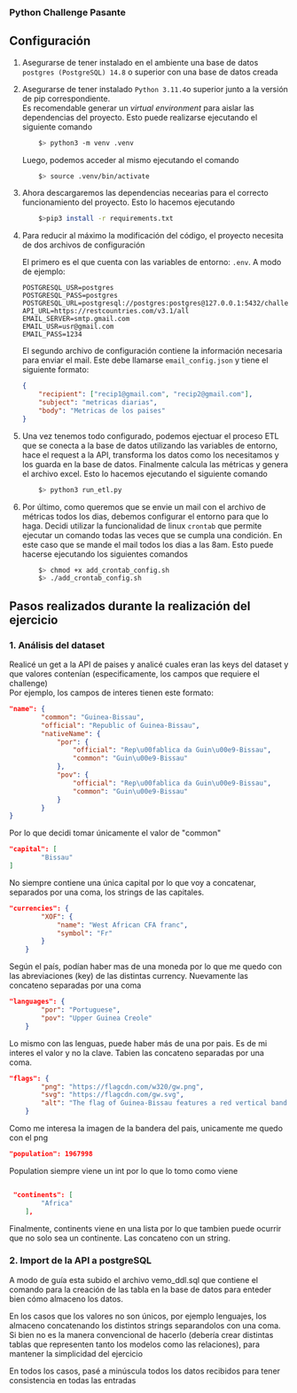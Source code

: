 ### Python Challenge Pasante

## Configuración

1.  Asegurarse de tener instalado en el ambiente una base de datos `postgres (PostgreSQL) 14.8` o superior con una base de datos creada
2.  Asegurarse de tener instalado `Python 3.11.4`o superior junto a la versión de pip correspondiente.<br>Es recomendable generar un _virtual environment_ para aislar las dependencias del proyecto. Esto puede realizarse ejecutando el siguiente comando

    ```sh
        $> python3 -m venv .venv
    ```

    Luego, podemos acceder al mismo ejecutando el comando

    ```sh
        $> source .venv/bin/activate
    ```

3.  Ahora descargaremos las dependencias necearias para el correcto funcionamiento del proyecto. Esto lo hacemos ejecutando

    ```sh
        $>pip3 install -r requirements.txt
    ```

4.  Para reducir al máximo la modificación del código, el proyecto necesita de dos archivos de configuración

    El primero es el que cuenta con las variables de entorno: `.env`. A modo de ejemplo:

    ```
    POSTGRESQL_USR=postgres
    POSTGRESQL_PASS=postgres
    POSTGRESQL_URL=postgresql://postgres:postgres@127.0.0.1:5432/challenge_db
    API_URL=https://restcountries.com/v3.1/all
    EMAIL_SERVER=smtp.gmail.com
    EMAIL_USR=usr@gmail.com
    EMAIL_PASS=1234
    ```

    El segundo archivo de configuración contiene la información necesaria para enviar el mail. Este debe llamarse `email_config.json` y tiene el siguiente formato:

    ```json
    {
    	"recipient": ["recip1@gmail.com", "recip2@gmail.com"],
    	"subject": "metricas diarias",
    	"body": "Metricas de los paises"
    }
    ```

5.  Una vez tenemos todo configurado, podemos ejectuar el proceso ETL que se conecta a la base de datos utilizando las variables de entorno, hace el request a la API, transforma los datos como los necesitamos y los guarda en la base de datos. Finalmente calcula las métricas y genera el archivo excel. Esto lo hacemos ejecutando el siguiente comando
    ```bash
        $> python3 run_etl.py
    ```
6.  Por último, como queremos que se envie un mail con el archivo de métricas todos los dias, debemos configurar el entorno para que lo haga. Decidi utilizar la funcionalidad de linux `crontab` que permite ejecutar un comando todas las veces que se cumpla una condición. En este caso que se mande el mail todos los dias a las 8am. Esto puede hacerse ejecutando los siguientes comandos
    ```bash
        $> chmod +x add_crontab_config.sh
        $> ./add_crontab_config.sh
    ```

## Pasos realizados durante la realización del ejercicio

### 1. Análisis del dataset

Realicé un get a la API de paises y analicé cuales eran las keys del dataset y que valores contenían (especificamente, los campos que requiere el challenge)<br>
Por ejemplo, los campos de interes tienen este formato:

```json
"name": {
        "common": "Guinea-Bissau",
        "official": "Republic of Guinea-Bissau",
        "nativeName": {
            "por": {
                "official": "Rep\u00fablica da Guin\u00e9-Bissau",
                "common": "Guin\u00e9-Bissau"
            },
            "pov": {
                "official": "Rep\u00fablica da Guin\u00e9-Bissau",
                "common": "Guin\u00e9-Bissau"
            }
        }
}
```

Por lo que decidi tomar únicamente el valor de "common"

```json
"capital": [
        "Bissau"
]
```

No siempre contiene una única capital por lo que voy a concatenar, separados por una coma, los strings de las capitales.

```json
"currencies": {
        "XOF": {
            "name": "West African CFA franc",
            "symbol": "Fr"
        }
    }
```

Según el país, podían haber mas de una moneda por lo que me quedo con las abreviaciones (key) de las distintas currency. Nuevamente las concateno separadas por una coma

```json
"languages": {
        "por": "Portuguese",
        "pov": "Upper Guinea Creole"
    }

```

Lo mismo con las lenguas, puede haber más de una por pais. Es de mi interes el valor y no la clave. Tabien las concateno separadas por una coma.

```json
"flags": {
        "png": "https://flagcdn.com/w320/gw.png",
        "svg": "https://flagcdn.com/gw.svg",
        "alt": "The flag of Guinea-Bissau features a red vertical band on its hoist side that takes up about two-fifth the width of the field, and two equal horizontal bands of yellow and green adjoining the vertical band. A five-pointed black star is centered in the vertical band."
    }
```

Como me interesa la imagen de la bandera del pais, unicamente me quedo con el png

```json
"population": 1967998
```

Population siempre viene un int por lo que lo tomo como viene

```json

 "continents": [
        "Africa"
    ],
```

Finalmente, continents viene en una lista por lo que tambien puede ocurrir que no solo sea un continente. Las concateno con un string.

### 2. Import de la API a postgreSQL

A modo de guía esta subido el archivo vemo_ddl.sql que contiene el comando para la creación de las tabla en la base de datos para enteder bien cómo almaceno los datos.

En los casos que los valores no son únicos, por ejemplo lenguajes, los almaceno concatenando los distintos strings separandolos con una coma.
Si bien no es la manera convencional de hacerlo (debería crear distintas tablas que representen tanto los modelos como las relaciones), para mantener la simplicidad del ejercicio

En todos los casos, pasé a minúscula todos los datos recibidos para tener consistencia en todas las entradas
